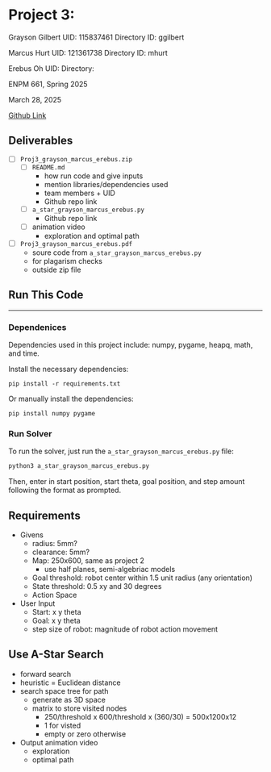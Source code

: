 # Project 3:

Grayson Gilbert
UID: 115837461
Directory ID: ggilbert

Marcus Hurt
UID: 121361738
Directory ID: mhurt

Erebus Oh
UID: 
Directory:

ENPM 661, Spring 2025

March 28, 2025

[Github Link](https://github.com/ereoh/ENPM661-Project-3)

## Deliverables
- [ ] `Proj3_grayson_marcus_erebus.zip`
    - [ ] `README.md`
        - how run code and give inputs
        - mention libraries/dependencies used
        - team members + UID
        - Github repo link
    - [ ] `a_star_grayson_marcus_erebus.py`
        - Github repo link
    - [ ] animation video
        - exploration and optimal path
- [ ] `Proj3_grayson_marcus_erebus.pdf`
    - soure code from `a_star_grayson_marcus_erebus.py`
    - for plagarism checks
    - outside zip file

## Run This Code
---

### Dependenices
Dependencies used in this project include: numpy, pygame, heapq, math, and time.

Install the necessary dependencies:
```
pip install -r requirements.txt
```
Or manually install the dependencies:
```
pip install numpy pygame
```

### Run Solver
To run the solver, just run the `a_star_grayson_marcus_erebus.py` file:
```bash
python3 a_star_grayson_marcus_erebus.py
```
Then, enter in start position, start theta, goal position, and step amount following the format as prompted.

## Requirements
- Givens
    - radius: 5mm?
    - clearance: 5mm?
    - Map: 250x600, same as project 2
        - use half planes, semi-algebriac models
    - Goal threshold: robot center within 1.5 unit radius (any orientation)
    - State threshold: 0.5 xy and 30 degrees
    - Action Space
- User Input
    - Start: x y theta
    - Goal: x y theta
    - step size of robot: magnitude of robot action movement
## Use A-Star Search
- forward search
- heuristic = Euclidean distance
- search space tree for path
    - generate as 3D space
    - matrix to store visited nodes
        - 250/threshold x 600/threshold x (360/30) = 500x1200x12
        - 1 for visted
        - empty or zero otherwise
- Output animation video
    - exploration
    - optimal path